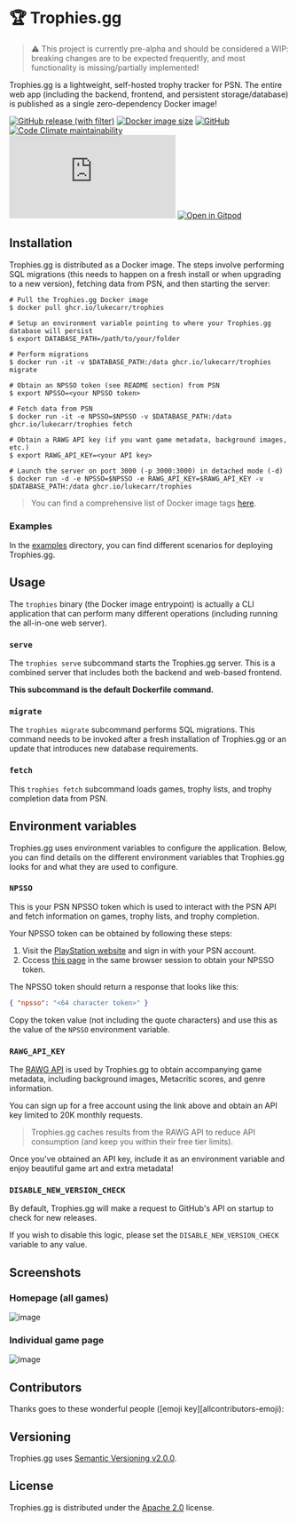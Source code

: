 # 🏆 Trophies.gg

> ⚠️ This project is currently pre-alpha and should be considered a WIP: breaking changes are to be expected frequently, and most functionality is missing/partially implemented!

Trophies.gg is a lightweight, self-hosted trophy tracker for PSN. The entire web app (including the backend, frontend, and persistent storage/database) is published as a single zero-dependency Docker image!

[![GitHub release (with filter)](https://img.shields.io/github/v/release/lukecarr/trophies)][release]
[![Docker image size](https://ghcr-badge.egpl.dev/lukecarr/trophies/size)][docker-images]
[![GitHub](https://img.shields.io/github/license/lukecarr/trophies)](LICENSE)
[![Code Climate maintainability](https://img.shields.io/codeclimate/maintainability/lukecarr/trophies)][codeclimate]
[![Matrix](https://img.shields.io/matrix/trophies%3Amatrix.org)][matrix]
[![Open in Gitpod](https://img.shields.io/badge/open_in-gitpod-FFAE33?logo=gitpod)][gitpod]

## Installation

Trophies.gg is distributed as a Docker image. The steps involve performing SQL migrations (this needs to happen on a fresh install or when upgrading to a new version), fetching data from PSN, and then starting the server:

```shell
# Pull the Trophies.gg Docker image
$ docker pull ghcr.io/lukecarr/trophies

# Setup an environment variable pointing to where your Trophies.gg database will persist
$ export DATABASE_PATH=/path/to/your/folder

# Perform migrations
$ docker run -it -v $DATABASE_PATH:/data ghcr.io/lukecarr/trophies migrate

# Obtain an NPSSO token (see README section) from PSN
$ export NPSSO=<your NPSSO token>

# Fetch data from PSN
$ docker run -it -e NPSSO=$NPSSO -v $DATABASE_PATH:/data ghcr.io/lukecarr/trophies fetch

# Obtain a RAWG API key (if you want game metadata, background images, etc.)
$ export RAWG_API_KEY=<your API key>

# Launch the server on port 3000 (-p 3000:3000) in detached mode (-d)
$ docker run -d -e NPSSO=$NPSSO -e RAWG_API_KEY=$RAWG_API_KEY -v $DATABASE_PATH:/data ghcr.io/lukecarr/trophies
```

> You can find a comprehensive list of Docker image tags [here][docker-images].

### Examples

In the [examples](/examples) directory, you can find different scenarios for deploying Trophies.gg.

## Usage

The `trophies` binary (the Docker image entrypoint) is actually a CLI application that can perform many different operations (including running the all-in-one web server).

### `serve`

The `trophies serve` subcommand starts the Trophies.gg server. This is a combined server that includes both the backend and web-based frontend.

**This subcommand is the default Dockerfile command.**

### `migrate`

The `trophies migrate` subcommand performs SQL migrations. This command needs to be invoked after a fresh installation of Trophies.gg or an update that introduces new database requirements.

### `fetch`

This `trophies fetch` subcommand loads games, trophy lists, and trophy completion data from PSN.

## Environment variables

Trophies.gg uses environment variables to configure the application. Below, you can find details on the different environment variables that Trophies.gg looks for and what they are used to configure.

### `NPSSO`

This is your PSN NPSSO token which is used to interact with the PSN API and fetch information on games, trophy lists, and trophy completion.

Your NPSSO token can be obtained by following these steps:

1. Visit the [PlayStation website][PlayStation] and sign in with your PSN account.
1. Cccess [this page][npsso] in the same browser session to obtain your NPSSO token.

The NPSSO token should return a response that looks like this:

```json
{ "npsso": "<64 character token>" }
```

Copy the token value (not including the quote characters) and use this as the value of the `NPSSO` environment variable.

### `RAWG_API_KEY`

The [RAWG API][rawg] is used by Trophies.gg to obtain accompanying game metadata, including background images, Metacritic scores, and genre information.

You can sign up for a free account using the link above and obtain an API key limited to 20K monthly requests.

> Trophies.gg caches results from the RAWG API to reduce API consumption (and keep you within their free tier limits).

Once you've obtained an API key, include it as an environment variable and enjoy beautiful game art and extra metadata!

### `DISABLE_NEW_VERSION_CHECK`

By default, Trophies.gg will make a request to GitHub's API on startup to check for new releases.

If you wish to disable this logic, please set the `DISABLE_NEW_VERSION_CHECK` variable to any value.

## Screenshots

### Homepage (all games)

![image](https://github.com/lukecarr/trophies/assets/24438483/20e5ae31-8d3c-45e6-8f6c-15e973811e8f)

### Individual game page

![image](https://github.com/lukecarr/trophies/assets/24438483/6e0444cc-4c87-4706-8809-fd7b2b2010a2)

## Contributors

Thanks goes to these wonderful people ([emoji key][allcontributors-emoji):

<!-- ALL-CONTRIBUTORS-LIST:START - Do not remove or modify this section -->
<!-- prettier-ignore-start -->
<!-- markdownlint-disable -->

<!-- markdownlint-restore -->
<!-- prettier-ignore-end -->

<!-- ALL-CONTRIBUTORS-LIST:END -->

## Versioning

Trophies.gg uses [Semantic Versioning v2.0.0][semver].

## License

Trophies.gg is distributed under the [Apache 2.0](LICENSE) license.

[release]: https://github.com/lukecarr/trophies/releases/latest
[codeclimate]: https://codeclimate.com/github/lukecarr/trophies
[matrix]: https://matrix.to/#/#trophies:matrix.org
[gitpod]: https//gitpod.io/#https://github.com/lukecarr/trophies
[releases]: https://github.com/lukecarr/trophies/releases
[docker-images]: https://github.com/lukecarr/trophies/pkgs/container/trophies/versions
[PlayStation]: https://www.playstation.com/
[npsso]: https://ca.account.sony.com/api/v1/ssocookie
[allcontributors-emoji]: https://allcontributors.org/docs/en/emoji-key
[semver]: https://semver.org/spec/v2.0.0.html
[rawg]: https://rawg.io/apidocs
